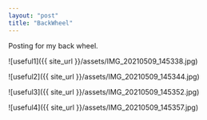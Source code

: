 ```yaml
---
layout: "post"
title: "BackWheel"
---
```


Posting for my back wheel.

![useful1]({{ site_url }}/assets/IMG_20210509_145338.jpg)

![useful2]({{ site_url }}/assets/IMG_20210509_145344.jpg)

![useful3]({{ site_url }}/assets/IMG_20210509_145352.jpg)

![useful4]({{ site_url }}/assets/IMG_20210509_145357.jpg)
